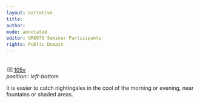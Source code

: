 ```yaml
---
layout: narrative
title: 
author:
mode: annotated
editor: GR8975 Seminar Participants
rights: Public Domain
---
```


 <br/><a href="http://gallica.bnf.fr/ark:/12148/btv1b10500001g/f216.image"><img src="../assets/photo-icon.png" alt="folio images" style="display:inline-block; margin-bottom:-3px;">105v</a><br/> 
*position:: left-bottom*

 It is easier to catch nightingales in the cool of the morning or evening, near fountains or shaded areas. 
 